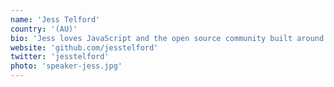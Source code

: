 ```yaml
---
name: 'Jess Telford'
country: '(AU)'
bio: 'Jess loves JavaScript and the open source community built around it. He has supported it by contributing to 200 OSS projects, founding 2 very popular Sydney meetups, and teaching intro to JS classes!'
website: 'github.com/jesstelford'
twitter: 'jesstelford'
photo: 'speaker-jess.jpg'
---
```

